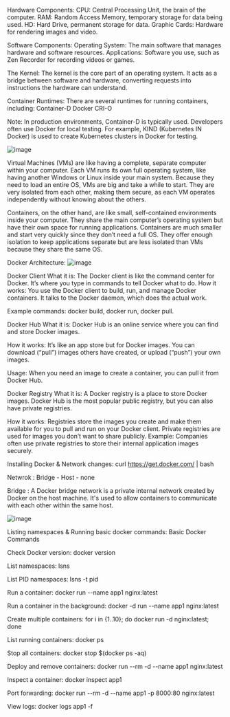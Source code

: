 Hardware Components: 
CPU: Central Processing Unit, the brain of the computer. RAM: Random Access Memory, temporary storage for data being used. HD: Hard Drive, permanent storage for data. Graphic Cards: Hardware for rendering images and video.

Software Components: 
Operating System: The main software that manages hardware and software resources. Applications: Software you use, such as Zen Recorder for recording videos or games.

The Kernel: The kernel is the core part of an operating system. It acts as a bridge between software and hardware, converting requests into instructions the hardware can understand.

Container Runtimes: There are several runtimes for running containers, including: Container-D Docker CRI-O

Note: In production environments, Container-D is typically used. Developers often use Docker for local testing. For example, KIND (Kubernetes IN Docker) is used to create Kubernetes clusters in Docker for testing.

![image](https://github.com/user-attachments/assets/611d005e-988c-4494-a9ba-82a935e70456)

Virtual Machines (VMs) are like having a complete, separate computer within your computer. Each VM runs its own full operating system, like having another Windows or Linux inside your main system. Because they need to load an entire OS, VMs are big and take a while to start. They are very isolated from each other, making them secure, as each VM operates independently without knowing about the others.

Containers, on the other hand, are like small, self-contained environments inside your computer. They share the main computer’s operating system but have their own space for running applications. Containers are much smaller and start very quickly since they don’t need a full OS. They offer enough isolation to keep applications separate but are less isolated than VMs because they share the same OS.

Docker Architecture:
![image](https://github.com/user-attachments/assets/8e064ff0-3f89-436a-948f-e15d77c86f27) 

Docker Client What it is: 
The Docker client is like the command center for Docker. It’s where you type in commands to tell Docker what to do. 
How it works: You use the Docker client to build, run, and manage Docker containers. It talks to the Docker daemon, which does the actual work. 

Example commands: docker build, docker run, docker pull. 

Docker Hub What it is: Docker Hub is an online service where you can find and store Docker images. 

How it works: It’s like an app store but for Docker images. You can download (“pull”) images others have created, or upload (“push”) your own images. 

Usage: When you need an image to create a container, you can pull it from Docker Hub. 

Docker Registry What it is: A Docker registry is a place to store Docker images. Docker Hub is the most popular public registry, but you can also have private registries.

How it works: Registries store the images you create and make them available for you to pull and run on your Docker client. Private registries are used for images you don’t want to share publicly. Example: Companies often use private registries to store their internal application images securely.

Installing Docker & Network changes:
curl https://get.docker.com/ | bash

Netwrok : Bridge - Host - none

Bridge : A Docker bridge network is a private internal network created by Docker on the host machine. It's used to allow containers to communicate with each other within the same host.

![image](https://github.com/user-attachments/assets/77d32167-d26f-4201-bbe0-5efb9ddf4827) 

Listing namespaces & Running basic docker commands:
Basic Docker Commands

Check Docker version: docker version

List namespaces: lsns

List PID namespaces: lsns -t pid

Run a container: docker run --name app1 nginx:latest

Run a container in the background: docker -d run --name app1 nginx:latest

Create multiple containers: for i in {1..10}; do docker run -d nginx:latest; done

List running containers: docker ps

Stop all containers: docker stop $(docker ps -aq)

Deploy and remove containers: docker run --rm -d --name app1 nginx:latest

Inspect a container: docker inspect app1

Port forwarding: docker run --rm -d --name app1 -p 8000:80 nginx:latest

View logs: docker logs app1 -f
